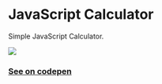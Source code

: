 # JavaScript Calculator

Simple JavaScript Calculator.

![](https://assets.codepen.io/5224857/internal/screenshots/pens/pobeMmP.default.png)

### [See on codepen](https://codepen.io/hicoders/pen/pobeMmP)
